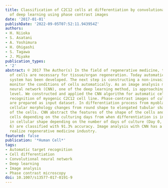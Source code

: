 ```yaml
---
title: Classification of C2C12 cells at differentiation by convolutional neural network
  of deep learning using phase contrast images
date: '2017-01-01'
publishDate: '2022-09-05T07:52:11.943954Z'
authors:
- H. Niioka
- S. Asatani
- A. Yoshimura
- H. Ohigashi
- S. Tagawa
- J. Miyake
publication_types:
- '2'
abstract: © 2017 The Author(s) In the field of regenerative medicine, tremendous numbers
  of cells are necessary for tissue/organ regeneration. Today automatic cell-culturing
  system has been developed. The next step is constructing a non-invasive method to
  monitor the conditions of cells automatically. As an image analysis method, convolutional
  neural network (CNN), one of the deep learning method, is approaching human recognition
  level. We constructed and applied the CNN algorithm for automatic cellular differentiation
  recognition of myogenic C2C12 cell line. Phase-contrast images of cultured C2C12
  are prepared as input dataset. In differentiation process from myoblasts to myotubes,
  cellular morphology changes from round shape to elongated tubular shape due to fusion
  of the cells. CNN abstract the features of the shape of the cells and classify the
  cells depending on the culturing days from when differentiation is induced. Changes
  in cellular shape depending on the number of days of culture (Day 0, Day 3, Day
  6) are classified with 91.3% accuracy. Image analysis with CNN has a potential to
  realize regenerative medicine industry.
featured: false
publication: '*Human Cell*'
tags:
- Automatic target recognition
- Cell differentiation
- Convolutional neural network
- Deep learning
- Image analysis
- Phase contrast microscopy
doi: 10.1007/s13577-017-0191-9
---
```


